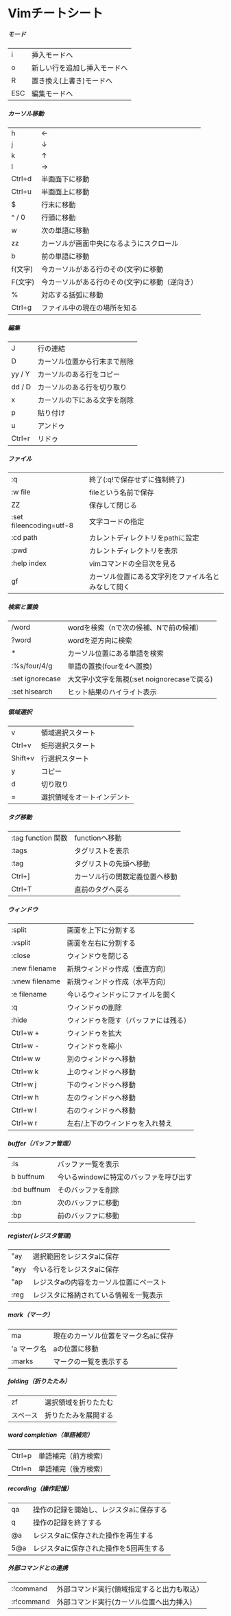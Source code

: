 # Vimチートシート

#####  モード

|||
|---|---|
|i|挿入モードへ|
|o|新しい行を追加し挿入モードへ|
|R|置き換え(上書き)モードへ|
|ESC|編集モードへ|

#####  カーソル移動

| | |
|---|---|
|h|←|
|j|↓|
|k|↑|
|l|→|
|Ctrl+d|半画面下に移動|
|Ctrl+u|半画面上に移動|
|$|行末に移動|
|^ / 0|行頭に移動|
|w|次の単語に移動|
|zz|カーソルが画面中央になるようにスクロール|
|b|前の単語に移動|
|f(文字)|今カーソルがある行のその(文字)に移動|
|F(文字)|今カーソルがある行のその(文字)に移動（逆向き）|
|%|対応する括弧に移動|
|Ctrl+g|ファイル中の現在の場所を知る|

#####  編集

| | |
|---|---|
|J|行の連結|
|D|カーソル位置から行末まで削除|
|yy / Y|カーソルのある行をコピー|
|dd / D|カーソルのある行を切り取り|
|x|カーソルの下にある文字を削除|
|p|貼り付け|
|u|アンドゥ|
|Ctrl+r|リドゥ|

#####  ファイル

| | |
|---|---|
|:q|終了(:q!で保存せずに強制終了)|
|:w file|fileという名前で保存|
|ZZ|保存して閉じる|
|:set fileencoding=utf-8|文字コードの指定|
|:cd path|カレントディレクトリをpathに設定|
|:pwd|カレントディレクトリを表示|
|:help index|vimコマンドの全目次を見る|
|gf|カーソル位置にある文字列をファイル名とみなして開く|

#####  検索と置換
| | |
|---|---|
|/word|wordを検索（nで次の候補、Nで前の候補）|
|?word|wordを逆方向に検索|
|*|カーソル位置にある単語を検索|
|:%s/four/4/g|単語の置換(fourを4へ置換)|
|:set ignorecase|大文字小文字を無視(:set noignorecaseで戻る)|
|:set hlsearch|ヒット結果のハイライト表示|

#####  領域選択

| | |
|---|---|
|v|領域選択スタート|
|Ctrl+v|矩形選択スタート|
|Shift+v| 行選択スタート|
|y|コピー|
|d|切り取り|
|=|選択領域をオートインデント|

#####  タグ移動

| | |
|---|---|
|:tag function 関数|functionへ移動|
|:tags|タグリストを表示|
|:tag|タグリストの先頭へ移動|
|Ctrl+]|カーソル行の関数定義位置へ移動|
|Ctrl+T|直前のタグへ戻る|

#####  ウィンドウ

| | |
|---|---|
|:split|画面を上下に分割する|
|:vsplit|画面を左右に分割する|
|:close|ウィンドウを閉じる|
|:new filename|新規ウィンドゥ作成（垂直方向）|
|:vnew filename|新規ウィンドゥ作成（水平方向）|
|:e filename|今いるウィンドゥにファイルを開く|
|:q|ウィンドゥの削除|
|:hide|ウィンドゥを隠す（バッファには残る）|
|Ctrl+w +|ウィンドゥを拡大|
|Ctrl+w -|ウィンドゥを縮小|
|Ctrl+w w|別のウィンドゥへ移動|
|Ctrl+w k|上のウィンドゥへ移動|
|Ctrl+w j|下のウィンドゥへ移動|
|Ctrl+w h|左のウィンドゥへ移動|
|Ctrl+w l|右のウィンドゥへ移動|
|Ctrl+w r|左右/上下のウィンドゥを入れ替え|

#####  buffer（バッファ管理）

| | |
|---|---|
|:ls|バッファ一覧を表示|
|b buffnum|今いるwindowに特定のバッファを呼び出す|
|:bd buffnum|そのバッファを削除|
|:bn|次のバッファに移動|
|:bp|前のバッファに移動|

#####  register(レジスタ管理)

| | |
|---|---|
|"ay|選択範囲をレジスタaに保存|
|"ayy|今いる行をレジスタaに保存|
|"ap|レジスタaの内容をカーソル位置にペースト|
|:reg|レジスタに格納されている情報を一覧表示|

#####  mark（マーク）

| | |
|---|---|
|ma|現在のカーソル位置をマーク名aに保存|
|'a マーク名|aの位置に移動|
|:marks| マークの一覧を表示する|

#####  folding（折りたたみ）

| | |
|---|---|
|zf|選択領域を折りたたむ|
|スペース|折りたたみを展開する|

#####  word completion（単語補完）

| | |
|---|---|
|Ctrl+p|単語補完（前方検索）|
|Ctrl+n|単語補完（後方検索）|

#####  recording（操作記憶）

| | |
|---|---|
|qa|操作の記録を開始し、レジスタaに保存する|
|q|操作の記録を終了する|
|@a|レジスタaに保存された操作を再生する|
|5@a|レジスタaに保存された操作を5回再生する|

#####  外部コマンドとの連携

| | |
|---|---|
|:!command|外部コマンド実行(領域指定すると出力も取込）|
|:r!command| 外部コマンド実行(カーソル位置へ出力挿入)|